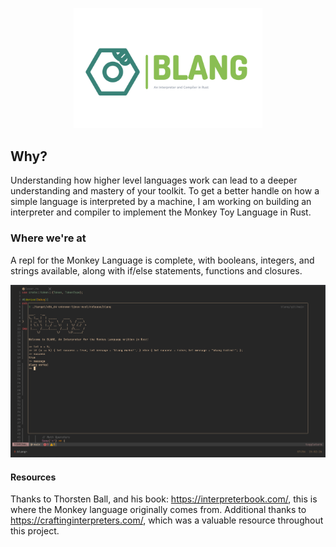 
<p align="center">
<img src="assets/logo.png"
     alt="Logo"
     style="width: 60%;"/>
</p>
     
## Why?

Understanding how higher level languages work can lead to a deeper understanding and mastery of your toolkit. To get a better handle on how a simple language is interpreted by a machine, I am working on building an interpreter and compiler to implement the Monkey Toy Language in Rust.

### Where we're at

A repl for the Monkey Language is complete, with booleans, integers, and strings available, along with if/else statements, functions and closures.

<p align="center">
<img src="assets/screenshot.png"
     alt="Screenshot"/>
</p>

#### Resources

Thanks to Thorsten Ball, and his book: https://interpreterbook.com/, this is where the Monkey language originally comes from.
Additional thanks to https://craftinginterpreters.com/, which was a valuable resource throughout this project.
